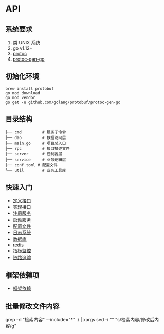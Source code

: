 # API

## 系统要求

1. 类 UNIX 系统
2. go v1.12+
3. [protoc](https://github.com/google/protobuf)
4. [protoc-gen-go](https://github.com/golang/protobuf/tree/master/protoc-gen-go)

## 初始化环境

```shell script
brew install protobuf
go mod download
go mod vendor
go get -u github.com/golang/protobuf/protoc-gen-go
```

## 目录结构

```
├── cmd         # 服务子命令
├── dao         # 数据访问层
├── main.go     # 项目总入口
├── rpc         # 接口描述文件
├── server      # 控制器层
├── service     # 业务逻辑层
├── conf.toml # 配置文件
└── util        # 业务工具库
```

## 快速入门

- [定义接口](./rpc/README.md)
- [实现接口](./server/README.md)
- [注册服务](./cmd/server/README.md)
- [启动服务](./cmd/server/README.md)
- [配置文件](https://github.com/learninto/goutil/conf/README.md)
- [日志系统](https://github.com/learninto/goutil/log/README.md)
- [数据库](https://github.com/learninto/goutil/db/README.md)
- [redis](https://github.com/learninto/goutil/redis/README.md)
- [指标监控](https://github.com/learninto/goutil/metrics/README.md)
- [链路追踪](https://github.com/learninto/goutil/trace/README.md)

## 框架依赖项

- [框架依赖](./go.mod)

## 批量修改文件内容
grep -rl "检索内容" --include="*" ./ | xargs sed -i "" "s/检索内容/修改后内容/g"
